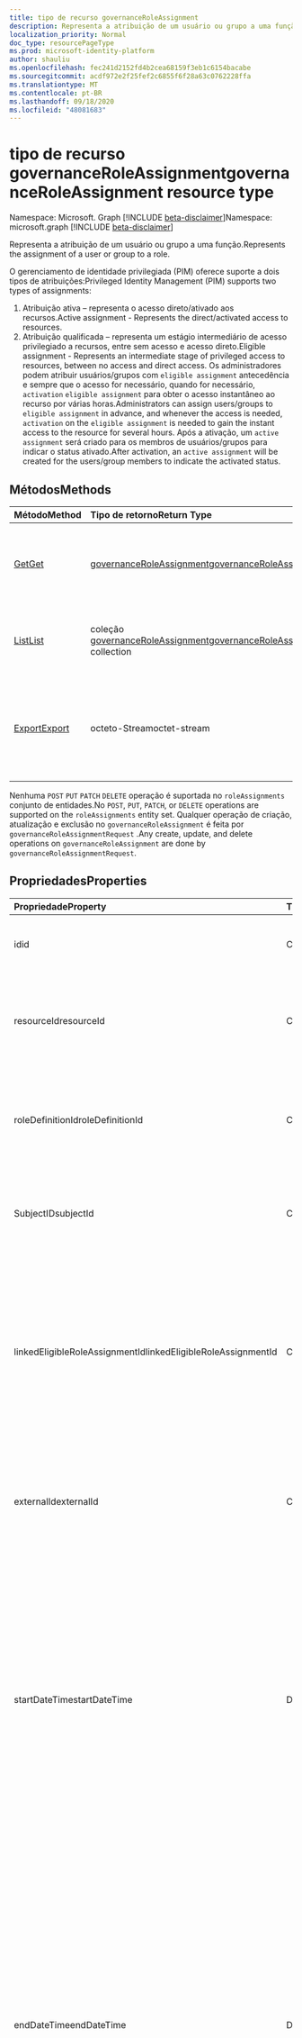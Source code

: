 ```yaml
---
title: tipo de recurso governanceRoleAssignment
description: Representa a atribuição de um usuário ou grupo a uma função.
localization_priority: Normal
doc_type: resourcePageType
ms.prod: microsoft-identity-platform
author: shauliu
ms.openlocfilehash: fec241d2152fd4b2cea68159f3eb1c6154bacabe
ms.sourcegitcommit: acdf972e2f25fef2c6855f6f28a63c0762228ffa
ms.translationtype: MT
ms.contentlocale: pt-BR
ms.lasthandoff: 09/18/2020
ms.locfileid: "48081683"
---
```

# <a name="governanceroleassignment-resource-type"></a><span data-ttu-id="7de65-103">tipo de recurso governanceRoleAssignment</span><span class="sxs-lookup"><span data-stu-id="7de65-103">governanceRoleAssignment resource type</span></span>

<span data-ttu-id="7de65-104">Namespace: Microsoft. Graph [!INCLUDE [beta-disclaimer](../../includes/beta-disclaimer.md)]</span><span class="sxs-lookup"><span data-stu-id="7de65-104">Namespace: microsoft.graph [!INCLUDE [beta-disclaimer](../../includes/beta-disclaimer.md)]</span></span>

<span data-ttu-id="7de65-105">Representa a atribuição de um usuário ou grupo a uma função.</span><span class="sxs-lookup"><span data-stu-id="7de65-105">Represents the assignment of a user or group to a role.</span></span>

<span data-ttu-id="7de65-106">O gerenciamento de identidade privilegiada (PIM) oferece suporte a dois tipos de atribuições:</span><span class="sxs-lookup"><span data-stu-id="7de65-106">Privileged Identity Management (PIM) supports two types of assignments:</span></span>

1. <span data-ttu-id="7de65-107">Atribuição ativa – representa o acesso direto/ativado aos recursos.</span><span class="sxs-lookup"><span data-stu-id="7de65-107">Active assignment - Represents the direct/activated access to resources.</span></span>
2. <span data-ttu-id="7de65-108">Atribuição qualificada – representa um estágio intermediário de acesso privilegiado a recursos, entre sem acesso e acesso direto.</span><span class="sxs-lookup"><span data-stu-id="7de65-108">Eligible assignment - Represents an intermediate stage of privileged access to resources, between no access and direct access.</span></span> <span data-ttu-id="7de65-109">Os administradores podem atribuir usuários/grupos com `eligible assignment` antecedência e sempre que o acesso for necessário, quando for necessário, `activation` `eligible assignment` para obter o acesso instantâneo ao recurso por várias horas.</span><span class="sxs-lookup"><span data-stu-id="7de65-109">Administrators can assign users/groups to `eligible assignment` in advance, and whenever the access is needed, `activation` on the `eligible assignment` is needed to gain the instant access to the resource for several hours.</span></span> <span data-ttu-id="7de65-110">Após a ativação, um `active assignment` será criado para os membros de usuários/grupos para indicar o status ativado.</span><span class="sxs-lookup"><span data-stu-id="7de65-110">After activation, an `active assignment` will be created for the users/group members to indicate the activated status.</span></span>

## <a name="methods"></a><span data-ttu-id="7de65-111">Métodos</span><span class="sxs-lookup"><span data-stu-id="7de65-111">Methods</span></span>

| <span data-ttu-id="7de65-112">Método</span><span class="sxs-lookup"><span data-stu-id="7de65-112">Method</span></span>          | <span data-ttu-id="7de65-113">Tipo de retorno</span><span class="sxs-lookup"><span data-stu-id="7de65-113">Return Type</span></span> |<span data-ttu-id="7de65-114">Descrição</span><span class="sxs-lookup"><span data-stu-id="7de65-114">Description</span></span>|
|:------------|:--------|:--------|
|[<span data-ttu-id="7de65-115">Get</span><span class="sxs-lookup"><span data-stu-id="7de65-115">Get</span></span>](../api/governanceroleassignment-get.md) |  [<span data-ttu-id="7de65-116">governanceRoleAssignment</span><span class="sxs-lookup"><span data-stu-id="7de65-116">governanceRoleAssignment</span></span>](../resources/governanceroleassignment.md) |<span data-ttu-id="7de65-117">Leia as propriedades e as relações de uma entidade de atribuição de função.</span><span class="sxs-lookup"><span data-stu-id="7de65-117">Read properties and relationships of a role assignment entity.</span></span>|
|[<span data-ttu-id="7de65-118">List</span><span class="sxs-lookup"><span data-stu-id="7de65-118">List</span></span>](../api/governanceroleassignment-list.md) | <span data-ttu-id="7de65-119">coleção [governanceRoleAssignment](../resources/governanceroleassignment.md)</span><span class="sxs-lookup"><span data-stu-id="7de65-119">[governanceRoleAssignment](../resources/governanceroleassignment.md) collection</span></span>|<span data-ttu-id="7de65-120">Lista uma coleção de atribuições de função em um recurso.</span><span class="sxs-lookup"><span data-stu-id="7de65-120">List a collection of role assignments on a resource.</span></span> |
|[<span data-ttu-id="7de65-121">Export</span><span class="sxs-lookup"><span data-stu-id="7de65-121">Export</span></span>](../api/governanceroleassignment-export.md) | <span data-ttu-id="7de65-122">octeto-Stream</span><span class="sxs-lookup"><span data-stu-id="7de65-122">octet-stream</span></span> |<span data-ttu-id="7de65-123">Baixe uma coleção de atribuições de função em um recurso e salve como um `.csv` arquivo.</span><span class="sxs-lookup"><span data-stu-id="7de65-123">Download a collection of role assignments on a resource and save as a `.csv` file.</span></span>|

<span data-ttu-id="7de65-124">Nenhuma `POST` `PUT` `PATCH` `DELETE` operação é suportada no `roleAssignments` conjunto de entidades.</span><span class="sxs-lookup"><span data-stu-id="7de65-124">No `POST`, `PUT`, `PATCH`, or `DELETE` operations are supported on the `roleAssignments` entity set.</span></span> <span data-ttu-id="7de65-125">Qualquer operação de criação, atualização e exclusão no `governanceRoleAssignment` é feita por `governanceRoleAssignmentRequest` .</span><span class="sxs-lookup"><span data-stu-id="7de65-125">Any create, update, and delete operations on `governanceRoleAssignment` are done by `governanceRoleAssignmentRequest`.</span></span>

## <a name="properties"></a><span data-ttu-id="7de65-126">Propriedades</span><span class="sxs-lookup"><span data-stu-id="7de65-126">Properties</span></span>
| <span data-ttu-id="7de65-127">Propriedade</span><span class="sxs-lookup"><span data-stu-id="7de65-127">Property</span></span>  | <span data-ttu-id="7de65-128">Tipo</span><span class="sxs-lookup"><span data-stu-id="7de65-128">Type</span></span>      |<span data-ttu-id="7de65-129">Descrição</span><span class="sxs-lookup"><span data-stu-id="7de65-129">Description</span></span>|
|:----------|:----------|:----------|
|<span data-ttu-id="7de65-130">id</span><span class="sxs-lookup"><span data-stu-id="7de65-130">id</span></span>         |<span data-ttu-id="7de65-131">Cadeia de caracteres</span><span class="sxs-lookup"><span data-stu-id="7de65-131">String</span></span>     |<span data-ttu-id="7de65-132">A ID da atribuição de função.</span><span class="sxs-lookup"><span data-stu-id="7de65-132">The ID of the role assignment.</span></span> <span data-ttu-id="7de65-133">Está no formato GUID.</span><span class="sxs-lookup"><span data-stu-id="7de65-133">It is in GUID format.</span></span>|
|<span data-ttu-id="7de65-134">resourceId</span><span class="sxs-lookup"><span data-stu-id="7de65-134">resourceId</span></span> |<span data-ttu-id="7de65-135">Cadeia de caracteres</span><span class="sxs-lookup"><span data-stu-id="7de65-135">String</span></span>     |<span data-ttu-id="7de65-136">Obrigatório.</span><span class="sxs-lookup"><span data-stu-id="7de65-136">Required.</span></span> <span data-ttu-id="7de65-137">A identificação do recurso ao qual a atribuição de função está associada.</span><span class="sxs-lookup"><span data-stu-id="7de65-137">The ID of the resource which the role assignment is associated with.</span></span> |
|<span data-ttu-id="7de65-138">roleDefinitionId</span><span class="sxs-lookup"><span data-stu-id="7de65-138">roleDefinitionId</span></span>|<span data-ttu-id="7de65-139">Cadeia de caracteres</span><span class="sxs-lookup"><span data-stu-id="7de65-139">String</span></span>|<span data-ttu-id="7de65-140">Obrigatório.</span><span class="sxs-lookup"><span data-stu-id="7de65-140">Required.</span></span> <span data-ttu-id="7de65-141">A ID da definição de função à qual a atribuição de função está associada.</span><span class="sxs-lookup"><span data-stu-id="7de65-141">The ID of the role definition which the role assignment is associated with.</span></span> |
|<span data-ttu-id="7de65-142">SubjectID</span><span class="sxs-lookup"><span data-stu-id="7de65-142">subjectId</span></span>|<span data-ttu-id="7de65-143">Cadeia de caracteres</span><span class="sxs-lookup"><span data-stu-id="7de65-143">String</span></span>       |<span data-ttu-id="7de65-144">Obrigatório.</span><span class="sxs-lookup"><span data-stu-id="7de65-144">Required.</span></span> <span data-ttu-id="7de65-145">A ID da entidade à qual a atribuição de função está associada.</span><span class="sxs-lookup"><span data-stu-id="7de65-145">The ID of the subject which the role assignment is associated with.</span></span> |
|<span data-ttu-id="7de65-146">linkedEligibleRoleAssignmentId</span><span class="sxs-lookup"><span data-stu-id="7de65-146">linkedEligibleRoleAssignmentId</span></span>|<span data-ttu-id="7de65-147">Cadeia de caracteres</span><span class="sxs-lookup"><span data-stu-id="7de65-147">String</span></span>|<span data-ttu-id="7de65-148">Se este é um `active assignment` e criado devido à ativação em um `eligible assignment` , ele representa o ID dele `eligible assignment` ; Caso contrário, o valor será `null` .</span><span class="sxs-lookup"><span data-stu-id="7de65-148">If this is an `active assignment` and created due to activation on an `eligible assignment`, it represents the ID of that `eligible assignment`; Otherwise, the value is `null`.</span></span> |
|<span data-ttu-id="7de65-149">externalId</span><span class="sxs-lookup"><span data-stu-id="7de65-149">externalId</span></span>   |<span data-ttu-id="7de65-150">Cadeia de caracteres</span><span class="sxs-lookup"><span data-stu-id="7de65-150">String</span></span>     |<span data-ttu-id="7de65-151">A ID externa o recurso usado para identificar a atribuição de função no provedor.</span><span class="sxs-lookup"><span data-stu-id="7de65-151">The external ID the resource that is used to identify the role assignment in the provider.</span></span>|
|<span data-ttu-id="7de65-152">startDateTime</span><span class="sxs-lookup"><span data-stu-id="7de65-152">startDateTime</span></span>|<span data-ttu-id="7de65-153">DateTimeOffset</span><span class="sxs-lookup"><span data-stu-id="7de65-153">DateTimeOffset</span></span>|<span data-ttu-id="7de65-154">A hora de início da atribuição de função.</span><span class="sxs-lookup"><span data-stu-id="7de65-154">The start time of the role assignment.</span></span> <span data-ttu-id="7de65-155">O tipo Timestamp representa informações de data e hora usando o formato ISO 8601 e está sempre no horário UTC.</span><span class="sxs-lookup"><span data-stu-id="7de65-155">The Timestamp type represents date and time information using ISO 8601 format and is always in UTC time.</span></span> <span data-ttu-id="7de65-156">Por exemplo, meia-noite em UTC no dia 1° de janeiro de 2014 teria esta aparência: `'2014-01-01T00:00:00Z'`</span><span class="sxs-lookup"><span data-stu-id="7de65-156">For example, midnight UTC on Jan 1, 2014 would look like this: `'2014-01-01T00:00:00Z'`</span></span>|
|<span data-ttu-id="7de65-157">endDateTime</span><span class="sxs-lookup"><span data-stu-id="7de65-157">endDateTime</span></span>|<span data-ttu-id="7de65-158">DateTimeOffset</span><span class="sxs-lookup"><span data-stu-id="7de65-158">DateTimeOffset</span></span>|<span data-ttu-id="7de65-159">Para uma atribuição de função não permanente, esse é o momento em que a atribuição de função será expirada.</span><span class="sxs-lookup"><span data-stu-id="7de65-159">For a non-permanent role assignment, this is the time when the role assignment will be expired.</span></span> <span data-ttu-id="7de65-160">O tipo Timestamp representa informações de data e hora usando o formato ISO 8601 e está sempre no horário UTC.</span><span class="sxs-lookup"><span data-stu-id="7de65-160">The Timestamp type represents date and time information using ISO 8601 format and is always in UTC time.</span></span> <span data-ttu-id="7de65-161">Por exemplo, meia-noite em UTC no dia 1° de janeiro de 2014 teria esta aparência: `'2014-01-01T00:00:00Z'`</span><span class="sxs-lookup"><span data-stu-id="7de65-161">For example, midnight UTC on Jan 1, 2014 would look like this: `'2014-01-01T00:00:00Z'`</span></span>|
|<span data-ttu-id="7de65-162">assignmentstate</span><span class="sxs-lookup"><span data-stu-id="7de65-162">assignmentState</span></span>|<span data-ttu-id="7de65-163">Cadeia de caracteres</span><span class="sxs-lookup"><span data-stu-id="7de65-163">String</span></span>  |<span data-ttu-id="7de65-164">O estado da atribuição.</span><span class="sxs-lookup"><span data-stu-id="7de65-164">The state of the assignment.</span></span> <span data-ttu-id="7de65-165">O valor pode ser</span><span class="sxs-lookup"><span data-stu-id="7de65-165">The value can be</span></span> <ul><li> <span data-ttu-id="7de65-166">`Eligible` para atribuição qualificada</span><span class="sxs-lookup"><span data-stu-id="7de65-166">`Eligible` for eligible assignment</span></span></li><li> <span data-ttu-id="7de65-167">`Active` – Se ele for atribuído diretamente `Active` por administradores ou ativado em uma atribuição qualificada pelos usuários.</span><span class="sxs-lookup"><span data-stu-id="7de65-167">`Active` - if it is directly assigned `Active` by administrators, or activated on an eligible assignment by the users.</span></span></li></ul>|
|<span data-ttu-id="7de65-168">memberType</span><span class="sxs-lookup"><span data-stu-id="7de65-168">memberType</span></span>|<span data-ttu-id="7de65-169">Cadeia de caracteres</span><span class="sxs-lookup"><span data-stu-id="7de65-169">String</span></span>      |<span data-ttu-id="7de65-170">O tipo do membro.</span><span class="sxs-lookup"><span data-stu-id="7de65-170">The type of member.</span></span> <span data-ttu-id="7de65-171">O valor pode ser:</span><span class="sxs-lookup"><span data-stu-id="7de65-171">The value can be:</span></span> <ul><li><span data-ttu-id="7de65-172">`Inherited` -a atribuição de função é herdada de um escopo de recurso pai</span><span class="sxs-lookup"><span data-stu-id="7de65-172">`Inherited` - the role assignment is inherited from a parent resource scope</span></span></li><li><span data-ttu-id="7de65-173">`Group`– a atribuição de função não é herdada, mas vem da Associação de uma atribuição de grupo</span><span class="sxs-lookup"><span data-stu-id="7de65-173">`Group`- the role assignment is not inherited, but comes from the membership of a group assignment</span></span></li><li><span data-ttu-id="7de65-174">`User` – a atribuição de função não é herdada nem de uma atribuição de grupo.</span><span class="sxs-lookup"><span data-stu-id="7de65-174">`User` - the role assignment is neither inherited nor from a group assignment.</span></span></li></ul>|


## <a name="relationships"></a><span data-ttu-id="7de65-175">Relações</span><span class="sxs-lookup"><span data-stu-id="7de65-175">Relationships</span></span>
| <span data-ttu-id="7de65-176">Relação</span><span class="sxs-lookup"><span data-stu-id="7de65-176">Relationship</span></span> | <span data-ttu-id="7de65-177">Tipo</span><span class="sxs-lookup"><span data-stu-id="7de65-177">Type</span></span>   |<span data-ttu-id="7de65-178">Descrição</span><span class="sxs-lookup"><span data-stu-id="7de65-178">Description</span></span>|
|:---------------|:--------|:----------|
|<span data-ttu-id="7de65-179">recurso</span><span class="sxs-lookup"><span data-stu-id="7de65-179">resource</span></span>|[<span data-ttu-id="7de65-180">governanceResource</span><span class="sxs-lookup"><span data-stu-id="7de65-180">governanceResource</span></span>](../resources/governanceresource.md)|<span data-ttu-id="7de65-181">Somente leitura.</span><span class="sxs-lookup"><span data-stu-id="7de65-181">Read-only.</span></span> <span data-ttu-id="7de65-182">O recurso associado à atribuição de função.</span><span class="sxs-lookup"><span data-stu-id="7de65-182">The resource associated with the role assignment.</span></span> |
|<span data-ttu-id="7de65-183">roleDefinition</span><span class="sxs-lookup"><span data-stu-id="7de65-183">roleDefinition</span></span>|[<span data-ttu-id="7de65-184">governanceRoleDefinition</span><span class="sxs-lookup"><span data-stu-id="7de65-184">governanceRoleDefinition</span></span>](../resources/governanceroledefinition.md)|<span data-ttu-id="7de65-185">Somente leitura.</span><span class="sxs-lookup"><span data-stu-id="7de65-185">Read-only.</span></span> <span data-ttu-id="7de65-186">A definição de função associada à atribuição de função.</span><span class="sxs-lookup"><span data-stu-id="7de65-186">The role definition associated with the role assignment.</span></span> |
|<span data-ttu-id="7de65-187">assunto</span><span class="sxs-lookup"><span data-stu-id="7de65-187">subject</span></span>|[<span data-ttu-id="7de65-188">governanceSubject</span><span class="sxs-lookup"><span data-stu-id="7de65-188">governanceSubject</span></span>](../resources/governancesubject.md)|<span data-ttu-id="7de65-189">Somente leitura.</span><span class="sxs-lookup"><span data-stu-id="7de65-189">Read-only.</span></span> <span data-ttu-id="7de65-190">O assunto associado à atribuição de função.</span><span class="sxs-lookup"><span data-stu-id="7de65-190">The subject associated with the role assignment.</span></span> |
|<span data-ttu-id="7de65-191">linkedEligibleRoleAssignment</span><span class="sxs-lookup"><span data-stu-id="7de65-191">linkedEligibleRoleAssignment</span></span>|[<span data-ttu-id="7de65-192">governanceRoleAssignment</span><span class="sxs-lookup"><span data-stu-id="7de65-192">governanceRoleAssignment</span></span>](../resources/governanceroleassignment.md)|<span data-ttu-id="7de65-193">Somente leitura.</span><span class="sxs-lookup"><span data-stu-id="7de65-193">Read-only.</span></span> <span data-ttu-id="7de65-194">Se este é um `active assignment` e criado devido à ativação em um `eligible assignment` , ele representa o objeto desse `eligible assignment` ; Caso contrário, o valor será `null` .</span><span class="sxs-lookup"><span data-stu-id="7de65-194">If this is an `active assignment` and created due to activation on an `eligible assignment`, it represents the object of that `eligible assignment`; Otherwise, the value is `null`.</span></span> |

## <a name="json-representation"></a><span data-ttu-id="7de65-195">Representação JSON</span><span class="sxs-lookup"><span data-stu-id="7de65-195">JSON representation</span></span>

<span data-ttu-id="7de65-196">Veja a seguir uma representação JSON do recurso.</span><span class="sxs-lookup"><span data-stu-id="7de65-196">Here is a JSON representation of the resource.</span></span>


<!-- {
  "blockType": "resource",
  "keyProperty": "id",
  "optionalProperties": [

  ],
  "@odata.type": "microsoft.graph.governanceRoleAssignment"
}-->

```json
{
  "id": "String (identifier)",
  "resourceId": "String",
  "roleDefinitionId": "String",
  "subjectId": "String",
  "linkedEligibleRoleAssignmentId": "String",
  "externalId": "String",
  "startDateTime": "String (timestamp)",
  "endDateTime": "String (timestamp)",
  "assignmentState": "String",
  "memberType": "String",
}

```

<!-- uuid: 8fcb5dbc-d5aa-4681-8e31-b001d5168d79
2015-10-25 14:57:30 UTC -->
<!--
{
  "type": "#page.annotation",
  "description": "governanceRoleAssignment",
  "keywords": "",
  "section": "documentation",
  "tocPath": "",
  "suppressions": []
}
-->


